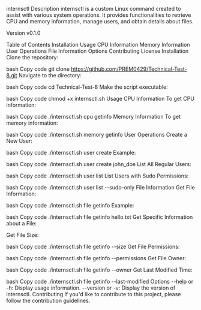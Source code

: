 internsctl
Description
internsctl is a custom Linux command created to assist with various system operations. It provides functionalities to retrieve CPU and memory information, manage users, and obtain details about files.

Version
v0.1.0

Table of Contents
Installation
Usage
CPU Information
Memory Information
User Operations
File Information
Options
Contributing
License
Installation
Clone the repository:

bash
Copy code
git clone https://github.com/PREM0429/Technical-Test-8.git
Navigate to the directory:

bash
Copy code
cd Technical-Test-8
Make the script executable:

bash
Copy code
chmod +x internsctl.sh
Usage
CPU Information
To get CPU information:

bash
Copy code
./internsctl.sh cpu getinfo
Memory Information
To get memory information:

bash
Copy code
./internsctl.sh memory getinfo
User Operations
Create a New User:

bash
Copy code
./internsctl.sh user create <username>
Example:

bash
Copy code
./internsctl.sh user create john_doe
List All Regular Users:

bash
Copy code
./internsctl.sh user list
List Users with Sudo Permissions:

bash
Copy code
./internsctl.sh user list --sudo-only
File Information
Get File Information:

bash
Copy code
./internsctl.sh file getinfo <file-name>
Example:

bash
Copy code
./internsctl.sh file getinfo hello.txt
Get Specific Information about a File:

Get File Size:

bash
Copy code
./internsctl.sh file getinfo --size <file-name>
Get File Permissions:

bash
Copy code
./internsctl.sh file getinfo --permissions <file-name>
Get File Owner:

bash
Copy code
./internsctl.sh file getinfo --owner <file-name>
Get Last Modified Time:

bash
Copy code
./internsctl.sh file getinfo --last-modified <file-name>
Options
--help or -h: Display usage information.
--version or -v: Display the version of internsctl.
Contributing
If you'd like to contribute to this project, please follow the contribution guidelines.
